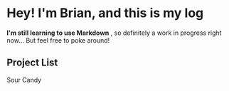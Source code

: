 # Hey! I'm Brian, and this is my log
**I'm still learning to use Markdown** , so definitely a work in progress right now... But feel free to poke around!

## Project List
Sour Candy
<!--stackedit_data:
eyJoaXN0b3J5IjpbLTY0ODQzMTM5MywtMjA5ODEwMjAwOSwxOT
AwODI0ODM5LC0zMzI0NTUzNjNdfQ==
-->
